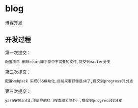 # blog
博客开发

## 开发过程

第一次提交：

```bash
配置项目 删除react脚手架中不需要的文件,提交到master分支
```
第二次提交：

```bash
配置webpack 实现CSS模块化,目前来看好像是ok了,提交到progress01分支
```

第三次提交：

```bash
yarn安装antd,顶部导航栏（搜索部分除外）,提交到progress02分支
```